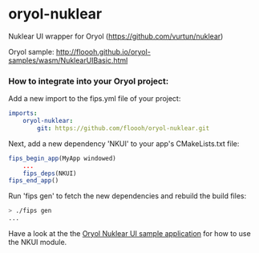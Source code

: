 # oryol-nuklear

Nuklear UI wrapper for Oryol (https://github.com/vurtun/nuklear)

Oryol sample: http://floooh.github.io/oryol-samples/wasm/NuklearUIBasic.html

### How to integrate into your Oryol project:

Add a new import to the fips.yml file of your project:

```yaml
imports:
    oryol-nuklear:
        git: https://github.com/floooh/oryol-nuklear.git
```

Next, add a new dependency 'NKUI' to your app's CMakeLists.txt file:

```cmake
fips_begin_app(MyApp windowed)
    ...
    fips_deps(NKUI)
fips_end_app()
```

Run 'fips gen' to fetch the new dependencies and rebuild the build files:

```bash
> ./fips gen
...
```

Have a look at the the [Oryol Nuklear UI sample application](https://github.com/floooh/oryol-samples/blob/master/src/NuklearUIBasic/NuklearUIBasic.cc) for how to use the NKUI module.
